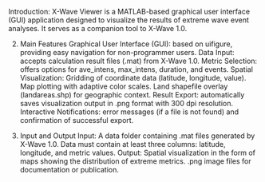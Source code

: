Introduction:
X-Wave Viewer is a MATLAB-based graphical user interface (GUI) application designed to visualize the results of extreme wave event analyses. It serves as a companion tool to X-Wave 1.0.

2. Main Features
Graphical User Interface (GUI): based on uifigure, providing easy navigation for non-programmer users.
Data Input: accepts calculation result files (.mat) from X-Wave 1.0.
Metric Selection: offers options for ave_intens, max_intens, duration, and events.
Spatial Visualization:
Gridding of coordinate data (latitude, longitude, value).
Map plotting with adaptive color scales.
Land shapefile overlay (landareas.shp) for geographic context.
Result Export: automatically saves visualization output in .png format with 300 dpi resolution.
Interactive Notifications: error messages (if a file is not found) and confirmation of successful export.

3. Input and Output
Input:
A data folder containing .mat files generated by X-Wave 1.0.
Data must contain at least three columns: latitude, longitude, and metric values.
Output:
Spatial visualization in the form of maps showing the distribution of extreme metrics.
.png image files for documentation or publication.

